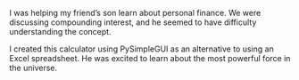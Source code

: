 I was helping my friend’s son learn about personal finance. We were discussing compounding interest, and he seemed to have difficulty understanding the concept. 

I created this calculator using PySimpleGUI as an alternative to using an Excel spreadsheet. He was excited to learn about the most powerful force in the universe.
